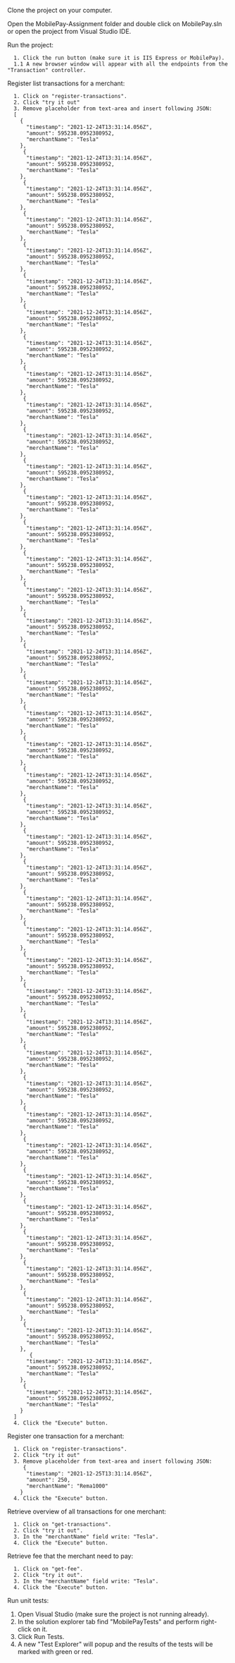 Clone the project on your computer.

Open the MobilePay-Assignment folder and double click on MobilePay.sln or open the project from Visual Studio IDE.

Run the project:

      1. Click the run button (make sure it is IIS Express or MobilePay).
      1.1 A new browser window will appear with all the endpoints from the "Transaction" controller.


Register list transactions for a merchant: 

      1. Click on "register-transactions".
      2. Click "try it out"
      3. Remove placeholder from text-area and insert following JSON:
      [
        {
          "timestamp": "2021-12-24T13:31:14.056Z",
          "amount": 595238.0952380952,
          "merchantName": "Tesla"
        },
         {
          "timestamp": "2021-12-24T13:31:14.056Z",
          "amount": 595238.0952380952,
          "merchantName": "Tesla"
        },
         {
          "timestamp": "2021-12-24T13:31:14.056Z",
          "amount": 595238.0952380952,
          "merchantName": "Tesla"
        },
         {
          "timestamp": "2021-12-24T13:31:14.056Z",
          "amount": 595238.0952380952,
          "merchantName": "Tesla"
        },
         {
          "timestamp": "2021-12-24T13:31:14.056Z",
          "amount": 595238.0952380952,
          "merchantName": "Tesla"
        },
         {
          "timestamp": "2021-12-24T13:31:14.056Z",
          "amount": 595238.0952380952,
          "merchantName": "Tesla"
        },
         {
          "timestamp": "2021-12-24T13:31:14.056Z",
          "amount": 595238.0952380952,
          "merchantName": "Tesla"
        },
         {
          "timestamp": "2021-12-24T13:31:14.056Z",
          "amount": 595238.0952380952,
          "merchantName": "Tesla"
        },
         {
          "timestamp": "2021-12-24T13:31:14.056Z",
          "amount": 595238.0952380952,
          "merchantName": "Tesla"
        },
         {
          "timestamp": "2021-12-24T13:31:14.056Z",
          "amount": 595238.0952380952,
          "merchantName": "Tesla"
        },
         {
          "timestamp": "2021-12-24T13:31:14.056Z",
          "amount": 595238.0952380952,
          "merchantName": "Tesla"
        },
         {
          "timestamp": "2021-12-24T13:31:14.056Z",
          "amount": 595238.0952380952,
          "merchantName": "Tesla"
        },
         {
          "timestamp": "2021-12-24T13:31:14.056Z",
          "amount": 595238.0952380952,
          "merchantName": "Tesla"
        },
         {
          "timestamp": "2021-12-24T13:31:14.056Z",
          "amount": 595238.0952380952,
          "merchantName": "Tesla"
        },
         {
          "timestamp": "2021-12-24T13:31:14.056Z",
          "amount": 595238.0952380952,
          "merchantName": "Tesla"
        },
         {
          "timestamp": "2021-12-24T13:31:14.056Z",
          "amount": 595238.0952380952,
          "merchantName": "Tesla"
        },
         {
          "timestamp": "2021-12-24T13:31:14.056Z",
          "amount": 595238.0952380952,
          "merchantName": "Tesla"
        },
         {
          "timestamp": "2021-12-24T13:31:14.056Z",
          "amount": 595238.0952380952,
          "merchantName": "Tesla"
        },
         {
          "timestamp": "2021-12-24T13:31:14.056Z",
          "amount": 595238.0952380952,
          "merchantName": "Tesla"
        },
         {
          "timestamp": "2021-12-24T13:31:14.056Z",
          "amount": 595238.0952380952,
          "merchantName": "Tesla"
        },
         {
          "timestamp": "2021-12-24T13:31:14.056Z",
          "amount": 595238.0952380952,
          "merchantName": "Tesla"
        },
         {
          "timestamp": "2021-12-24T13:31:14.056Z",
          "amount": 595238.0952380952,
          "merchantName": "Tesla"
        },
         {
          "timestamp": "2021-12-24T13:31:14.056Z",
          "amount": 595238.0952380952,
          "merchantName": "Tesla"
        },
         {
          "timestamp": "2021-12-24T13:31:14.056Z",
          "amount": 595238.0952380952,
          "merchantName": "Tesla"
        },
         {
          "timestamp": "2021-12-24T13:31:14.056Z",
          "amount": 595238.0952380952,
          "merchantName": "Tesla"
        },
         {
          "timestamp": "2021-12-24T13:31:14.056Z",
          "amount": 595238.0952380952,
          "merchantName": "Tesla"
        },
         {
          "timestamp": "2021-12-24T13:31:14.056Z",
          "amount": 595238.0952380952,
          "merchantName": "Tesla"
        },
         {
          "timestamp": "2021-12-24T13:31:14.056Z",
          "amount": 595238.0952380952,
          "merchantName": "Tesla"
        },
         {
          "timestamp": "2021-12-24T13:31:14.056Z",
          "amount": 595238.0952380952,
          "merchantName": "Tesla"
        },
         {
          "timestamp": "2021-12-24T13:31:14.056Z",
          "amount": 595238.0952380952,
          "merchantName": "Tesla"
        },
         {
          "timestamp": "2021-12-24T13:31:14.056Z",
          "amount": 595238.0952380952,
          "merchantName": "Tesla"
        },
         {
          "timestamp": "2021-12-24T13:31:14.056Z",
          "amount": 595238.0952380952,
          "merchantName": "Tesla"
        },
         {
          "timestamp": "2021-12-24T13:31:14.056Z",
          "amount": 595238.0952380952,
          "merchantName": "Tesla"
        },
         {
          "timestamp": "2021-12-24T13:31:14.056Z",
          "amount": 595238.0952380952,
          "merchantName": "Tesla"
        },
         {
          "timestamp": "2021-12-24T13:31:14.056Z",
          "amount": 595238.0952380952,
          "merchantName": "Tesla"
        },
         {
          "timestamp": "2021-12-24T13:31:14.056Z",
          "amount": 595238.0952380952,
          "merchantName": "Tesla"
        },
         {
          "timestamp": "2021-12-24T13:31:14.056Z",
          "amount": 595238.0952380952,
          "merchantName": "Tesla"
        },
         {
          "timestamp": "2021-12-24T13:31:14.056Z",
          "amount": 595238.0952380952,
          "merchantName": "Tesla"
        },
         {
          "timestamp": "2021-12-24T13:31:14.056Z",
          "amount": 595238.0952380952,
          "merchantName": "Tesla"
        },
         {
          "timestamp": "2021-12-24T13:31:14.056Z",
          "amount": 595238.0952380952,
          "merchantName": "Tesla"
        },
           {
          "timestamp": "2021-12-24T13:31:14.056Z",
          "amount": 595238.0952380952,
          "merchantName": "Tesla"
        },
         {
          "timestamp": "2021-12-24T13:31:14.056Z",
          "amount": 595238.0952380952,
          "merchantName": "Tesla"
        }
      ]
      4. Click the "Execute" button.
 
Register one transaction for a merchant: 

      1. Click on "register-transactions".
      2. Click "try it out"
      3. Remove placeholder from text-area and insert following JSON:
         {
          "timestamp": "2021-12-25T13:31:14.056Z",
          "amount": 250,
          "merchantName": "Rema1000"
        }
      4. Click the "Execute" button.

Retrieve overview of all transactions for one merchant:

      1. Click on "get-transactions".
      2. Click "try it out".
      3. In the "merchantName" field write: "Tesla".
      4. Click the "Execute" button.

Retrieve fee that the merchant need to pay:

      1. Click on "get-fee".
      2. Click "try it out".
      3. In the "merchantName" field write: "Tesla".
      4. Click the "Execute" button.
     
Run unit tests:

1. Open Visual Studio (make sure the project is not running already).
2. In the solution explorer tab find "MobilePayTests" and perform right-click on it.
3. Click Run Tests.
4. A new "Test Explorer" will popup and the results of the tests will be marked with green or red.



